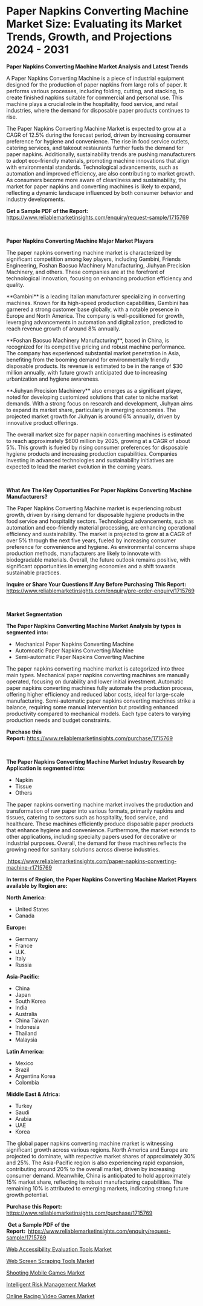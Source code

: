 <p><h1>Paper Napkins Converting Machine Market Size: Evaluating its Market Trends, Growth, and Projections 2024 - 2031</h1></p><p><strong>Paper Napkins Converting Machine Market Analysis and Latest Trends</strong></p>
<p><p>A Paper Napkins Converting Machine is a piece of industrial equipment designed for the production of paper napkins from large rolls of paper. It performs various processes, including folding, cutting, and stacking, to create finished napkins suitable for commercial and personal use. This machine plays a crucial role in the hospitality, food service, and retail industries, where the demand for disposable paper products continues to rise.</p><p>The Paper Napkins Converting Machine Market is expected to grow at a CAGR of 12.5% during the forecast period, driven by increasing consumer preference for hygiene and convenience. The rise in food service outlets, catering services, and takeout restaurants further fuels the demand for paper napkins. Additionally, sustainability trends are pushing manufacturers to adopt eco-friendly materials, promoting machine innovations that align with environmental standards. Technological advancements, such as automation and improved efficiency, are also contributing to market growth. As consumers become more aware of cleanliness and sustainability, the market for paper napkins and converting machines is likely to expand, reflecting a dynamic landscape influenced by both consumer behavior and industry developments.</p></p>
<p><strong>Get a Sample PDF of the Report:&nbsp;</strong> <a href="https://www.reliablemarketinsights.com/enquiry/request-sample/1715769?utm_campaign=1197&utm_medium=2&utm_source=Github&utm_content=ia&utm_term=23102024&utm_id=paper-napkins-converting-machine">https://www.reliablemarketinsights.com/enquiry/request-sample/1715769</a></p>
<p>&nbsp;</p>
<p><strong>Paper Napkins Converting Machine Major Market Players</strong></p>
<p><p>The paper napkins converting machine market is characterized by significant competition among key players, including Gambini, Friends Engineering, Foshan Baosuo Machinery Manufacturing, Jiuhyan Precision Machinery, and others. These companies are at the forefront of technological innovation, focusing on enhancing production efficiency and quality.</p><p>**Gambini** is a leading Italian manufacturer specializing in converting machines. Known for its high-speed production capabilities, Gambini has garnered a strong customer base globally, with a notable presence in Europe and North America. The company is well-positioned for growth, leveraging advancements in automation and digitalization, predicted to reach revenue growth of around 8% annually.</p><p>**Foshan Baosuo Machinery Manufacturing**, based in China, is recognized for its competitive pricing and robust machine performance. The company has experienced substantial market penetration in Asia, benefiting from the booming demand for environmentally friendly disposable products. Its revenue is estimated to be in the range of $30 million annually, with future growth anticipated due to increasing urbanization and hygiene awareness.</p><p>**Jiuhyan Precision Machinery** also emerges as a significant player, noted for developing customized solutions that cater to niche market demands. With a strong focus on research and development, Jiuhyan aims to expand its market share, particularly in emerging economies. The projected market growth for Jiuhyan is around 6% annually, driven by innovative product offerings.</p><p>The overall market size for paper napkin converting machines is estimated to reach approximately $600 million by 2025, growing at a CAGR of about 5%. This growth is fueled by rising consumer preferences for disposable hygiene products and increasing production capabilities. Companies investing in advanced technologies and sustainability initiatives are expected to lead the market evolution in the coming years.</p></p>
<p>&nbsp;</p>
<p><strong>What Are The Key Opportunities For Paper Napkins Converting Machine Manufacturers?</strong></p>
<p><p>The Paper Napkins Converting Machine market is experiencing robust growth, driven by rising demand for disposable hygiene products in the food service and hospitality sectors. Technological advancements, such as automation and eco-friendly material processing, are enhancing operational efficiency and sustainability. The market is projected to grow at a CAGR of over 5% through the next five years, fueled by increasing consumer preference for convenience and hygiene. As environmental concerns shape production methods, manufacturers are likely to innovate with biodegradable materials. Overall, the future outlook remains positive, with significant opportunities in emerging economies and a shift towards sustainable practices.</p></p>
<p><strong>Inquire or Share Your Questions If Any Before Purchasing This Report:</strong> <a href="https://www.reliablemarketinsights.com/enquiry/pre-order-enquiry/1715769?utm_campaign=1197&utm_medium=2&utm_source=Github&utm_content=ia&utm_term=23102024&utm_id=paper-napkins-converting-machine">https://www.reliablemarketinsights.com/enquiry/pre-order-enquiry/1715769</a></p>
<p>&nbsp;</p>
<p><strong>Market Segmentation</strong></p>
<p><strong>The Paper Napkins Converting Machine Market Analysis by types is segmented into:</strong></p>
<p><ul><li>Mechanical Paper Napkins Converting Machine</li><li>Automoatic Paper Napkins Converting Machine</li><li>Semi-automatic Paper Napkins Converting Machine</li></ul></p>
<p><p>The paper napkins converting machine market is categorized into three main types. Mechanical paper napkins converting machines are manually operated, focusing on durability and lower initial investment. Automatic paper napkins converting machines fully automate the production process, offering higher efficiency and reduced labor costs, ideal for large-scale manufacturing. Semi-automatic paper napkins converting machines strike a balance, requiring some manual intervention but providing enhanced productivity compared to mechanical models. Each type caters to varying production needs and budget constraints.</p></p>
<p><strong>Purchase this Report:&nbsp;</strong><a href="https://www.reliablemarketinsights.com/purchase/1715769?utm_campaign=1197&utm_medium=2&utm_source=Github&utm_content=ia&utm_term=23102024&utm_id=paper-napkins-converting-machine">https://www.reliablemarketinsights.com/purchase/1715769</a></p>
<p>&nbsp;</p>
<p><strong>The Paper Napkins Converting Machine Market Industry Research by Application is segmented into:</strong></p>
<p><ul><li>Napkin</li><li>Tissue</li><li>Others</li></ul></p>
<p><p>The paper napkins converting machine market involves the production and transformation of raw paper into various formats, primarily napkins and tissues, catering to sectors such as hospitality, food service, and healthcare. These machines efficiently produce disposable paper products that enhance hygiene and convenience. Furthermore, the market extends to other applications, including specialty papers used for decorative or industrial purposes. Overall, the demand for these machines reflects the growing need for sanitary solutions across diverse industries.</p></p>
<p><a href="https://www.reliablemarketinsights.com/paper-napkins-converting-machine-r1715769?utm_campaign=1197&utm_medium=2&utm_source=Github&utm_content=ia&utm_term=23102024&utm_id=paper-napkins-converting-machine">&nbsp;https://www.reliablemarketinsights.com/paper-napkins-converting-machine-r1715769</a></p>
<p><strong>In terms of Region, the Paper Napkins Converting Machine Market Players available by Region are:</strong></p>
<p>
    <p> <strong> North America: </strong>
        <ul>
            <li>United States</li>
            <li>Canada</li>
        </ul>
        </p> 
    <p> <strong> Europe: </strong>
        <ul>
            <li>Germany</li>
            <li>France</li>
            <li>U.K.</li>
            <li>Italy</li>
            <li>Russia</li>
        </ul>
        </p> 
    <p> <strong> Asia-Pacific: </strong>
        <ul>
            <li>China</li>
            <li>Japan</li>
            <li>South Korea</li>
            <li>India</li>
            <li>Australia</li>
            <li>China Taiwan</li>
            <li>Indonesia</li>
            <li>Thailand</li>
            <li>Malaysia</li>
        </ul>
        </p> 
    <p> <strong> Latin America: </strong>
        <ul>
            <li>Mexico</li>
            <li>Brazil</li>
            <li>Argentina Korea</li>
            <li>Colombia</li>
        </ul>
        </p> 
    <p> <strong> Middle East & Africa: </strong>
        <ul>
            <li>Turkey</li>
            <li>Saudi</li>
            <li>Arabia</li>
            <li>UAE</li>
            <li>Korea</li>
        </ul>
    </p>
    </p>
<p><p>The global paper napkins converting machine market is witnessing significant growth across various regions. North America and Europe are projected to dominate, with respective market shares of approximately 30% and 25%. The Asia-Pacific region is also experiencing rapid expansion, contributing around 20% to the overall market, driven by increasing consumer demand. Meanwhile, China is anticipated to hold approximately 15% market share, reflecting its robust manufacturing capabilities. The remaining 10% is attributed to emerging markets, indicating strong future growth potential.</p></p>
<p><strong>Purchase this Report: </strong><a href="https://www.reliablemarketinsights.com/purchase/1715769?utm_campaign=1197&utm_medium=2&utm_source=Github&utm_content=ia&utm_term=23102024&utm_id=paper-napkins-converting-machine">https://www.reliablemarketinsights.com/purchase/1715769</a></p>
<p>&nbsp;<strong>Get a Sample PDF of the Report:&nbsp;&nbsp;</strong><a href="https://www.reliablemarketinsights.com/enquiry/request-sample/1715769?utm_campaign=1197&utm_medium=2&utm_source=Github&utm_content=ia&utm_term=23102024&utm_id=paper-napkins-converting-machine">https://www.reliablemarketinsights.com/enquiry/request-sample/1715769</a></p>
<p><strong></strong></p>
<p><p><a href="https://www.linkedin.com/pulse/insights-web-accessibility-evaluation-tools-industry-market-uf8pe?utm_campaign=1197&utm_medium=2&utm_source=Github&utm_content=ia&utm_term=23102024&utm_id=paper-napkins-converting-machine">Web Accessibility Evaluation Tools Market</a></p><p><a href="https://www.linkedin.com/pulse/web-screen-scraping-tools-market-revolution-2024-2031-trends-qhp8e?utm_campaign=1197&utm_medium=2&utm_source=Github&utm_content=ia&utm_term=23102024&utm_id=paper-napkins-converting-machine">Web Screen Scraping Tools Market</a></p><p><a href="https://www.linkedin.com/pulse/global-shooting-mobile-games-market-trends-analysis-future-x4m7e?utm_campaign=1197&utm_medium=2&utm_source=Github&utm_content=ia&utm_term=23102024&utm_id=paper-napkins-converting-machine">Shooting Mobile Games Market</a></p><p><a href="https://www.linkedin.com/pulse/decoding-intelligent-risk-management-industry-dynamics-fy0oe?utm_campaign=1197&utm_medium=2&utm_source=Github&utm_content=ia&utm_term=23102024&utm_id=paper-napkins-converting-machine">Intelligent Risk Management Market</a></p><p><a href="https://www.linkedin.com/pulse/comprehensive-online-racing-video-games-market-report-pnfze?utm_campaign=1197&utm_medium=2&utm_source=Github&utm_content=ia&utm_term=23102024&utm_id=paper-napkins-converting-machine">Online Racing Video Games Market</a></p></p>